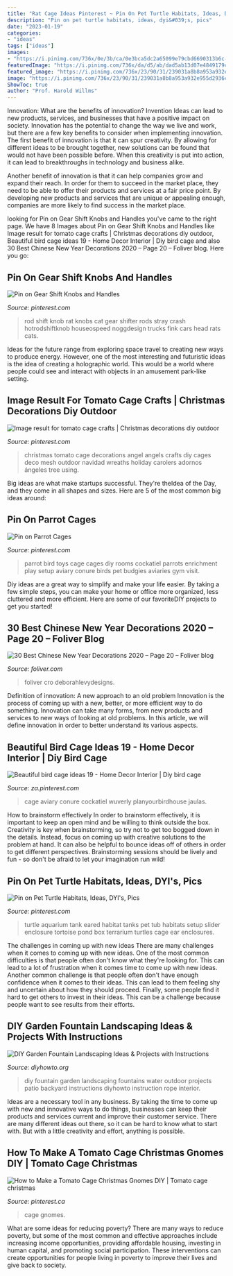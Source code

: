 ```yaml
---
title: "Rat Cage Ideas Pinterest ~ Pin On Pet Turtle Habitats, Ideas, Dyi&#039;s, Pics"
description: "Pin on pet turtle habitats, ideas, dyi&#039;s, pics"
date: "2023-01-19"
categories:
- "ideas"
tags: ["ideas"]
images:
- "https://i.pinimg.com/736x/0e/3b/ca/0e3bca5dc2a65099e79cbd6690313b6c--turtle-habitat-turtle-tanks.jpg"
featuredImage: "https://i.pinimg.com/736x/da/d5/ab/dad5ab13d07e4849179c8e4e5c67bf74.jpg"
featured_image: "https://i.pinimg.com/736x/23/90/31/239031a8b8a953a932e955d2936c1f28.jpg"
image: "https://i.pinimg.com/736x/23/90/31/239031a8b8a953a932e955d2936c1f28.jpg"
ShowToc: true
author: "Prof. Harold Willms"
---
```



Innovation: What are the benefits of innovation?
Invention Ideas can lead to new products, services, and businesses that have a positive impact on society. Innovation has the potential to change the way we live and work, but there are a few key benefits to consider when implementing innovation. 
The first benefit of innovation is that it can spur creativity. By allowing for different ideas to be brought together, new solutions can be found that would not have been possible before. When this creativity is put into action, it can lead to breakthroughs in technology and business alike. 

Another benefit of innovation is that it can help companies grow and expand their reach. In order for them to succeed in the market place, they need to be able to offer their products and services at a fair price point. By developing new products and services that are unique or appealing enough, companies are more likely to find success in the market place.

	

		
looking for Pin on Gear Shift Knobs and Handles you've came to the right page. We have 8 Images about Pin on Gear Shift Knobs and Handles like Image result for tomato cage crafts | Christmas decorations diy outdoor, Beautiful bird cage ideas 19 - Home Decor Interior | Diy bird cage and also 30 Best Chinese New Year Decorations 2020 – Page 20 – Foliver blog. Here you go:
		
    
## Pin On Gear Shift Knobs And Handles

<img loading=lazy src="https://i.pinimg.com/736x/6e/e6/28/6ee628217554fef0d2190f15a22020f2--automotive-art-rat-rods.jpg" onerror="this.onerror=null;this.src='https://tse1.mm.bing.net/th?id=OIP.JSMMbgKEMajtsHaCVrshcgDVEk&amp;pid=15.1';" alt="Pin on Gear Shift Knobs and Handles">

_Source: pinterest.com_

>rod shift knob rat knobs cat gear shifter rods stray crash hotrodshiftknob houseospeed noggdesign trucks fink cars head rats cats. 

	

Ideas for the future range from exploring space travel to creating new ways to produce energy. However, one of the most interesting and futuristic ideas is the idea of creating a holographic world. This would be a world where people could see and interact with objects in an amusement park-like setting.

    
## Image Result For Tomato Cage Crafts | Christmas Decorations Diy Outdoor

<img loading=lazy src="https://i.pinimg.com/736x/a8/e7/16/a8e71672e32f993aceee7448060624ea.jpg" onerror="this.onerror=null;this.src='https://tse1.mm.bing.net/th?id=OIP.LZ-T5aGLvqjfmFrL7mEQHQAAAA&amp;pid=15.1';" alt="Image result for tomato cage crafts | Christmas decorations diy outdoor">

_Source: pinterest.com_

>christmas tomato cage decorations angel angels crafts diy cages deco mesh outdoor navidad wreaths holiday carolers adornos ángeles tree using. 

	

Big ideas are what make startups successful. They're theIdea of the Day, and they come in all shapes and sizes. Here are 5 of the most common big ideas around:

    
## Pin On Parrot Cages

<img loading=lazy src="https://i.pinimg.com/736x/99/b9/34/99b934e63eafa57c70943c20dca71cc0--parrot-cages-parrot-toys.jpg" onerror="this.onerror=null;this.src='https://tse2.mm.bing.net/th?id=OIP.mL0OoaiGa2auqoxDa-e3KwHaFj&amp;pid=15.1';" alt="Pin on Parrot Cages">

_Source: pinterest.com_

>parrot bird toys cage cages diy rooms cockatiel parrots enrichment play setup aviary conure birds pet budgies aviaries gym visit. 

	

Diy ideas are a great way to simplify and make your life easier. By taking a few simple steps, you can make your home or office more organized, less cluttered and more efficient. Here are some of our favoriteDIY projects to get you started!

    
## 30 Best Chinese New Year Decorations 2020 – Page 20 – Foliver Blog

<img loading=lazy src="http://www.foliver.com/wp-content/uploads/2020/01/20-Chinese-New-Year-Decoration.jpg" onerror="this.onerror=null;this.src='https://tse2.mm.bing.net/th?id=OIP.GF5Nf4rhHztkYNTFyk1kaAHaLH&amp;pid=15.1';" alt="30 Best Chinese New Year Decorations 2020 – Page 20 – Foliver blog">

_Source: foliver.com_

>foliver cro deborahlevydesigns. 

	

Definition of innovation: A new approach to an old problem
Innovation is the process of coming up with a new, better, or more efficient way to do something. Innovation can take many forms, from new products and services to new ways of looking at old problems. In this article, we will define innovation in order to better understand its various aspects.

    
## Beautiful Bird Cage Ideas 19 - Home Decor Interior | Diy Bird Cage

<img loading=lazy src="https://i.pinimg.com/736x/23/90/31/239031a8b8a953a932e955d2936c1f28.jpg" onerror="this.onerror=null;this.src='https://tse3.mm.bing.net/th?id=OIP.AzVyH-dWoXtrsV20rKuEbgHaNv&amp;pid=15.1';" alt="Beautiful bird cage ideas 19 - Home Decor Interior | Diy bird cage">

_Source: za.pinterest.com_

>cage aviary conure cockatiel wuverly planyourbirdhouse jaulas. 

	

How to brainstorm effectively
In order to brainstorm effectively, it is important to keep an open mind and be willing to think outside the box. Creativity is key when brainstorming, so try not to get too bogged down in the details. Instead, focus on coming up with creative solutions to the problem at hand. It can also be helpful to bounce ideas off of others in order to get different perspectives. Brainstorming sessions should be lively and fun - so don't be afraid to let your imagination run wild!

    
## Pin On Pet Turtle Habitats, Ideas, DYI&#039;s, Pics

<img loading=lazy src="https://i.pinimg.com/736x/0e/3b/ca/0e3bca5dc2a65099e79cbd6690313b6c--turtle-habitat-turtle-tanks.jpg" onerror="this.onerror=null;this.src='https://tse2.mm.bing.net/th?id=OIP.yCsC5FYJBB3e2ugALwtluAHaFi&amp;pid=15.1';" alt="Pin on Pet Turtle Habitats, Ideas, DYI&#039;s, Pics">

_Source: pinterest.com_

>turtle aquarium tank eared habitat tanks pet tub habitats setup slider enclosure tortoise pond box terrarium turtles cage ear enclosures. 

	

The challenges in coming up with new ideas
There are many challenges when it comes to coming up with new ideas. One of the most common difficulties is that people often don't know what they're looking for. This can lead to a lot of frustration when it comes time to come up with new ideas. Another common challenge is that people often don't have enough confidence when it comes to their ideas. This can lead to them feeling shy and uncertain about how they should proceed. Finally, some people find it hard to get others to invest in their ideas. This can be a challenge because people want to see results from their efforts.

    
## DIY Garden Fountain Landscaping Ideas &amp; Projects With Instructions

<img loading=lazy src="http://www.diyhowto.org/wp-content/uploads/DIYHowto-DIY-Fountain-Landscaping-Idea-08.jpg" onerror="this.onerror=null;this.src='https://tse2.mm.bing.net/th?id=OIP.ffIQYDO5Nn2Rk8gB2C6sewHaRq&amp;pid=15.1';" alt="DIY Garden Fountain Landscaping Ideas &amp; Projects with Instructions">

_Source: diyhowto.org_

>diy fountain garden landscaping fountains water outdoor projects patio backyard instructions diyhowto instruction rope interior. 

	

Ideas are a necessary tool in any business. By taking the time to come up with new and innovative ways to do things, businesses can keep their products and services current and improve their customer service. There are many different ideas out there, so it can be hard to know what to start with. But with a little creativity and effort, anything is possible.

    
## How To Make A Tomato Cage Christmas Gnomes DIY | Tomato Cage Christmas

<img loading=lazy src="https://i.pinimg.com/736x/da/d5/ab/dad5ab13d07e4849179c8e4e5c67bf74.jpg" onerror="this.onerror=null;this.src='https://tse2.mm.bing.net/th?id=OIP.lKYgjYkj-yn3Dj6-StWfXQHaLr&amp;pid=15.1';" alt="How to Make a Tomato Cage Christmas Gnomes DIY | Tomato cage christmas">

_Source: pinterest.ca_

>cage gnomes. 

	

What are some ideas for reducing poverty?
There are many ways to reduce poverty, but some of the most common and effective approaches include increasing income opportunities, providing affordable housing, investing in human capital, and promoting social participation. These interventions can create opportunities for people living in poverty to improve their lives and give back to society.

